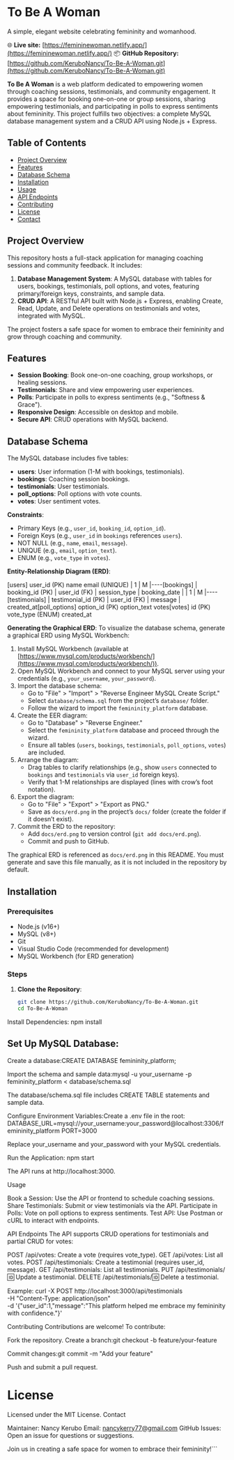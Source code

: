 # To Be A Woman

A simple, elegant website celebrating femininity and womanhood.

🌐 **Live site:** [https://femininewoman.netlify.app/](https://femininewoman.netlify.app/)
📦 **GitHub Repository:** [https://github.com/KeruboNancy/To-Be-A-Woman.git](https://github.com/KeruboNancy/To-Be-A-Woman.git)

**To Be A Woman** is a web platform dedicated to empowering women through coaching sessions, testimonials, and community engagement. It provides a space for booking one-on-one or group sessions, sharing empowering testimonials, and participating in polls to express sentiments about femininity. This project fulfills two objectives: a complete MySQL database management system and a CRUD API using Node.js + Express.

## Table of Contents
- [Project Overview](#project-overview)
- [Features](#features)
- [Database Schema](#database-schema)
- [Installation](#installation)
- [Usage](#usage)
- [API Endpoints](#api-endpoints)
- [Contributing](#contributing)
- [License](#license)
- [Contact](#contact)

## Project Overview
This repository hosts a full-stack application for managing coaching sessions and community feedback. It includes:
1. **Database Management System**: A MySQL database with tables for users, bookings, testimonials, poll options, and votes, featuring primary/foreign keys, constraints, and sample data.
2. **CRUD API**: A RESTful API built with Node.js + Express, enabling Create, Read, Update, and Delete operations on testimonials and votes, integrated with MySQL.

The project fosters a safe space for women to embrace their femininity and grow through coaching and community.

## Features
- **Session Booking**: Book one-on-one coaching, group workshops, or healing sessions.
- **Testimonials**: Share and view empowering user experiences.
- **Polls**: Participate in polls to express sentiments (e.g., "Softness & Grace").
- **Responsive Design**: Accessible on desktop and mobile.
- **Secure API**: CRUD operations with MySQL backend.

## Database Schema
The MySQL database includes five tables:
- **users**: User information (1-M with bookings, testimonials).
- **bookings**: Coaching session bookings.
- **testimonials**: User testimonials.
- **poll_options**: Poll options with vote counts.
- **votes**: User sentiment votes.

**Constraints**:
- Primary Keys (e.g., `user_id`, `booking_id`, `option_id`).
- Foreign Keys (e.g., `user_id` in `bookings` references `users`).
- NOT NULL (e.g., `name`, `email`, `message`).
- UNIQUE (e.g., `email`, `option_text`).
- ENUM (e.g., `vote_type` in `votes`).

**Entity-Relationship Diagram (ERD)**:

[users]  user_id (PK)  name  email (UNIQUE)   | 1   | M   |----[bookings]   |      booking_id (PK)   |      user_id (FK)   |      session_type   |      booking_date   |   | 1   | M   |----[testimonials]   |      testimonial_id (PK)   |      user_id (FK)   |      message   |      created_at[poll_options]  option_id (PK)  option_text  votes[votes]  id (PK)  vote_type (ENUM)  created_at

**Generating the Graphical ERD**:
To visualize the database schema, generate a graphical ERD using MySQL Workbench:
1. Install MySQL Workbench (available at [https://www.mysql.com/products/workbench/](https://www.mysql.com/products/workbench/)).
2. Open MySQL Workbench and connect to your MySQL server using your credentials (e.g., `your_username`, `your_password`).
3. Import the database schema:
   - Go to "File" > "Import" > "Reverse Engineer MySQL Create Script."
   - Select `database/schema.sql` from the project’s `database/` folder.
   - Follow the wizard to import the `femininity_platform` database.
4. Create the EER diagram:
   - Go to "Database" > "Reverse Engineer."
   - Select the `femininity_platform` database and proceed through the wizard.
   - Ensure all tables (`users`, `bookings`, `testimonials`, `poll_options`, `votes`) are included.
5. Arrange the diagram:
   - Drag tables to clarify relationships (e.g., show `users` connected to `bookings` and `testimonials` via `user_id` foreign keys).
   - Verify that 1-M relationships are displayed (lines with crow’s foot notation).
6. Export the diagram:
   - Go to "File" > "Export" > "Export as PNG."
   - Save as `docs/erd.png` in the project’s `docs/` folder (create the folder if it doesn’t exist).
7. Commit the ERD to the repository:
   - Add `docs/erd.png` to version control (`git add docs/erd.png`).
   - Commit and push to GitHub.

The graphical ERD is referenced as `docs/erd.png` in this README. You must generate and save this file manually, as it is not included in the repository by default.

## Installation
### Prerequisites
- Node.js (v16+)
- MySQL (v8+)
- Git
- Visual Studio Code (recommended for development)
- MySQL Workbench (for ERD generation)

### Steps
1. **Clone the Repository**:
   ```bash
   git clone https://github.com/KeruboNancy/To-Be-A-Woman.git
   cd To-Be-A-Woman


Install Dependencies:
npm install


## Set Up MySQL Database:

Create a database:CREATE DATABASE femininity_platform;


Import the schema and sample data:mysql -u your_username -p femininity_platform < database/schema.sql


The database/schema.sql file includes CREATE TABLE statements and sample data.


Configure Environment Variables:Create a .env file in the root:
DATABASE_URL=mysql://your_username:your_password@localhost:3306/femininity_platform
PORT=3000

Replace your_username and your_password with your MySQL credentials.

Run the Application:
npm start

The API runs at http://localhost:3000.


Usage

Book a Session: Use the API or frontend to schedule coaching sessions.
Share Testimonials: Submit or view testimonials via the API.
Participate in Polls: Vote on poll options to express sentiments.
Test API: Use Postman or cURL to interact with endpoints.

API Endpoints
The API supports CRUD operations for testimonials and partial CRUD for votes:

POST /api/votes: Create a vote (requires vote_type).
GET /api/votes: List all votes.
POST /api/testimonials: Create a testimonial (requires user_id, message).
GET /api/testimonials: List all testimonials.
PUT /api/testimonials/:id: Update a testimonial.
DELETE /api/testimonials/:id: Delete a testimonial.

Example:
curl -X POST http://localhost:3000/api/testimonials \
-H "Content-Type: application/json" \
-d '{"user_id":1,"message":"This platform helped me embrace my femininity with confidence."}'

Contributing
Contributions are welcome! To contribute:

Fork the repository.
Create a branch:git checkout -b feature/your-feature


Commit changes:git commit -m "Add your feature"


Push and submit a pull request.


# License
Licensed under the MIT License.
Contact

Maintainer: Nancy Kerubo
Email: nancykerry77@gmail.com
GitHub Issues: Open an issue for questions or suggestions.

Join us in creating a safe space for women to embrace their femininity!```
